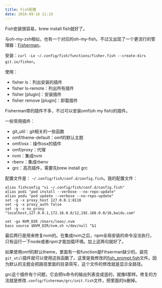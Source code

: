 ```yaml
---
title: Fish配置
date: 2016-09-16 11:19
---
```

Fish安装很容易，brew install fish就好了。

与oh-my-zsh相似，也有一个对应的oh-my-fish。不过又出现了一个更流行的管理器：[Fisherman](https://github.com/fisherman/fisherman)。

安装：`curl -Lo ~/.config/fish/functions/fisher.fish --create-dirs git.io/fisher`。

使用：

- fisher ls：列出安装的插件
- fisher ls-remote：列出所有插件
- fisher [plugin]：安装插件
- fisher remove [plugin]：卸载插件

Fisherman带的插件不多，不过可以安装omf(oh my fish)的插件。

一些常用插件：

- git_util：git相关的一些函数
- omf/theme-default：omf的默认主题
- omf/osx：操作osx的插件
- omf/proxy：代理
- nvm：集成nvm
- rbenv：集成rbenv
- grc：高亮插件，需要先brew install grc

配置文件是： `~/.config/fish/conf.d/config.fish`。我的配置文件：

    alias fishconfig "vi ~/.config/fish/conf.d/config.fish"
    alias podi "pod install --verbose --no-repo-update"
    alias podu "pod update --verbose --no-repo-update"
    set -g -x proxy_host 127.0.0.1:8118
    set -g -x proxy_auth false
    set -g -x no_proxy "localhost,127.0.0.1,172.16.0.0/12,192.168.0.0/16,baidu.com"

    set -gx NVM_DIR /Users/leon/.nvm
    bass source $NVM_DIR/nvm.sh >/dev/null ^&1

最后两行是用来修复nvm的。在集成nvm之后，npm全局安装的命令没法执行，只有运行一下node或者npm才能加载环境。加上这两句就好了。

如果使用omf的默认theme，里面有一些function是Fihserman缺少的。装完`git_util`插件就可以使用这些函数了。这里是我修改的[fish_prompt.fish](/attachment/fish_prompt.fish)文件。因为默认的主题会把路径里面的目录简写，这个文件的修改就是显示全路径。

grc这个插件有个问题，它会把ls命令的输出列表变成竖的，就像ll那样。修复的方法就是修改`.config/fisherman/grc/init.fish`文件，把里面的ls删掉。

